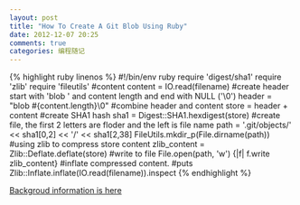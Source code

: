 ```yaml
---
layout: post
title: "How To Create A Git Blob Using Ruby"
date: 2012-12-07 20:25
comments: true
categories: 编程随记
---
```


{% highlight ruby linenos %}
#!/bin/env ruby
require 'digest/sha1'
require 'zlib'
require 'fileutils'
#content
content =  IO.read(filename)
#create header start with 'blob ' and content length and end with NULL ('\0')
header = "blob #{content.length}\0"
#combine header and content
store = header + content
#create SHA1 hash
sha1 = Digest::SHA1.hexdigest(store)
#create file, the first 2 letters are floder and the left is file name
path = '.git/objects/' << sha1[0,2] << '/' << sha1[2,38]
FileUtils.mkdir_p(File.dirname(path))
#using zlib to compress store content
zlib_content = Zlib::Deflate.deflate(store)
#write to file
File.open(path, 'w') {|f| f.write zlib_content}
#inflate compressed content.
#puts Zlib::Inflate.inflate(IO.read(filename)).inspect
{% endhighlight %}

[Backgroud information is here](http://git-scm.com/book/zh/Git-%E5%86%85%E9%83%A8%E5%8E%9F%E7%90%86-Git-%E5%AF%B9%E8%B1%A1 "Backgroud information is here.")
